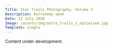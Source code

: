 ```yaml
---
Title: Star Trails Photography, Volume 3
Description: Astronomy week
Date: 21 July 2020
Image: /assets/img/astro_trails_1_optimised.jpg
Template: single
---
```

Content under development.
